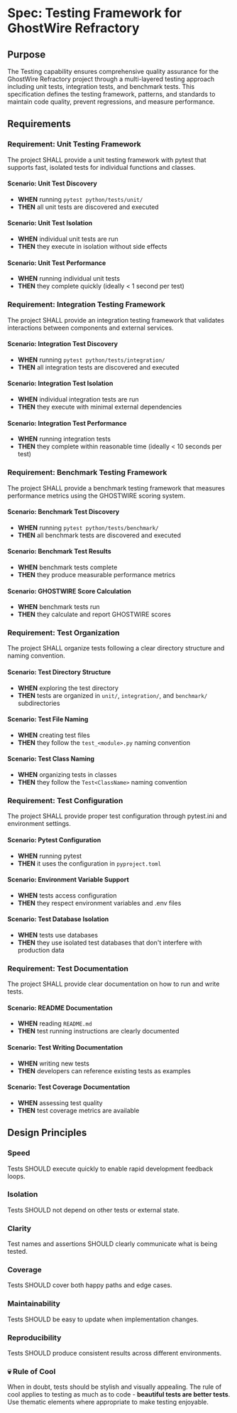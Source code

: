 <!-- OPENSPEC:START -->
# Spec: Testing Framework for GhostWire Refractory

## Purpose
The Testing capability ensures comprehensive quality assurance for the GhostWire Refractory project through a multi-layered testing approach including unit tests, integration tests, and benchmark tests. This specification defines the testing framework, patterns, and standards to maintain code quality, prevent regressions, and measure performance.

## Requirements

### Requirement: Unit Testing Framework
The project SHALL provide a unit testing framework with pytest that supports fast, isolated tests for individual functions and classes.

#### Scenario: Unit Test Discovery
- **WHEN** running `pytest python/tests/unit/`
- **THEN** all unit tests are discovered and executed

#### Scenario: Unit Test Isolation
- **WHEN** individual unit tests are run
- **THEN** they execute in isolation without side effects

#### Scenario: Unit Test Performance
- **WHEN** running individual unit tests
- **THEN** they complete quickly (ideally < 1 second per test)

### Requirement: Integration Testing Framework
The project SHALL provide an integration testing framework that validates interactions between components and external services.

#### Scenario: Integration Test Discovery
- **WHEN** running `pytest python/tests/integration/`
- **THEN** all integration tests are discovered and executed

#### Scenario: Integration Test Isolation
- **WHEN** individual integration tests are run
- **THEN** they execute with minimal external dependencies

#### Scenario: Integration Test Performance
- **WHEN** running integration tests
- **THEN** they complete within reasonable time (ideally < 10 seconds per test)

### Requirement: Benchmark Testing Framework
The project SHALL provide a benchmark testing framework that measures performance metrics using the GHOSTWIRE scoring system.

#### Scenario: Benchmark Test Discovery
- **WHEN** running `pytest python/tests/benchmark/`
- **THEN** all benchmark tests are discovered and executed

#### Scenario: Benchmark Test Results
- **WHEN** benchmark tests complete
- **THEN** they produce measurable performance metrics

#### Scenario: GHOSTWIRE Score Calculation
- **WHEN** benchmark tests run
- **THEN** they calculate and report GHOSTWIRE scores

### Requirement: Test Organization
The project SHALL organize tests following a clear directory structure and naming convention.

#### Scenario: Test Directory Structure
- **WHEN** exploring the test directory
- **THEN** tests are organized in `unit/`, `integration/`, and `benchmark/` subdirectories

#### Scenario: Test File Naming
- **WHEN** creating test files
- **THEN** they follow the `test_<module>.py` naming convention

#### Scenario: Test Class Naming
- **WHEN** organizing tests in classes
- **THEN** they follow the `Test<ClassName>` naming convention

### Requirement: Test Configuration
The project SHALL provide proper test configuration through pytest.ini and environment settings.

#### Scenario: Pytest Configuration
- **WHEN** running pytest
- **THEN** it uses the configuration in `pyproject.toml`

#### Scenario: Environment Variable Support
- **WHEN** tests access configuration
- **THEN** they respect environment variables and .env files

#### Scenario: Test Database Isolation
- **WHEN** tests use databases
- **THEN** they use isolated test databases that don't interfere with production data

### Requirement: Test Documentation
The project SHALL provide clear documentation on how to run and write tests.

#### Scenario: README Documentation
- **WHEN** reading `README.md`
- **THEN** test running instructions are clearly documented

#### Scenario: Test Writing Documentation
- **WHEN** writing new tests
- **THEN** developers can reference existing tests as examples

#### Scenario: Test Coverage Documentation
- **WHEN** assessing test quality
- **THEN** test coverage metrics are available

## Design Principles

### Speed
Tests SHOULD execute quickly to enable rapid development feedback loops.

### Isolation
Tests SHOULD not depend on other tests or external state.

### Clarity
Test names and assertions SHOULD clearly communicate what is being tested.

### Coverage
Tests SHOULD cover both happy paths and edge cases.

### Maintainability
Tests SHOULD be easy to update when implementation changes.

### Reproducibility
Tests SHOULD produce consistent results across different environments.

### 💀 Rule of Cool
When in doubt, tests should be stylish and visually appealing. The rule of cool applies to testing as much as to code - **beautiful tests are better tests**. Use thematic elements where appropriate to make testing enjoyable.

<!-- OPENSPEC:END -->